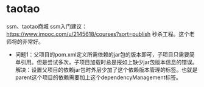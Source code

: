 # taotao
ssm、taotao商城
ssm入门建议：https://www.imooc.com/u/2145618/courses?sort=publish 秒杀工程。这个老师将的非常好。

- 问题1：父项目的pom.xml定义所需依赖的jar包的版本即可，子项目只需要简单引用。但是尝试多次，子项目加载时总是报如上缺少jar包版本信息的错误。  
解决：设置父项目的依赖jar包时外层少加了这个依赖版本管理的标签<dependencyManagement>。也就是parent这个项目的依赖需要加上这个dependencyManagement标签。
